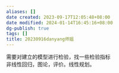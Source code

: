 ```yaml
---
aliases: []
date created: 2023-09-17T12:05:48+08:00
date modified: 2024-01-14T16:45:16+08:00
dg-publish: true
tags: []
title: 20230916danyang师姐
---
```


需要对建立的模型进行检验，找一些检验指标  
非线性回归，图论，评价。线性规划。